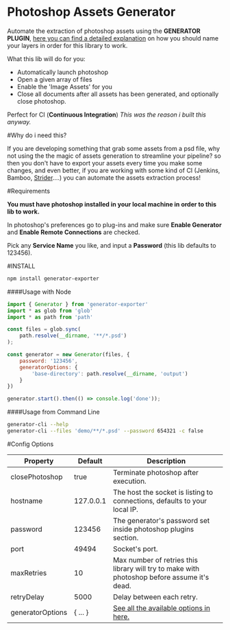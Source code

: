 # Photoshop Assets Generator

Automate the extraction of photoshop assets using the **GENERATOR PLUGIN**,
[here you can find a detailed explanation](https://github.com/adobe-photoshop/generator-assets/wiki/Generate-Web-Assets-Functional-Spec#getting-started) on how you should name your layers in order for this library to work.

What this lib will do for you:

- Automatically launch photoshop
- Open a given array of files
- Enable the 'Image Assets' for you
- Close all documents after all assets has been generated, and optionally close photoshop.

Perfect for CI (**Continuous Integration**) _This was the reason i built this anyway._

#Why do i need this?

If you are developing something that grab some assets from a psd file, why not using the the magic of assets generation to streamline your pipeline? so then you don't have to export your assets every time you make some changes, and even better, if you are working with some kind of CI (Jenkins, Bamboo, [Strider](https://github.com/Strider-CD/strider)....) you can automate the assets extraction process!

#Requirements

**You must have photoshop installed in your local machine in order to this lib to work.**

In photoshop's preferences go to plug-ins and make sure **Enable Generator** and **Enable Remote Connections** are checked.

Pick any **Service Name** you like, and input a **Password** (this lib defaults to 123456).

#INSTALL

```bash
npm install generator-exporter
```

####Usage with Node

```js
import { Generator } from 'generator-exporter'
import * as glob from 'glob'
import * as path from 'path'

const files = glob.sync(
    path.resolve(__dirname, '**/*.psd')
);

const generator = new Generator(files, {
    password: '123456',
    generatorOptions: {
        'base-directory': path.resolve(__dirname, 'output')
    }
})

generator.start().then(() => console.log('done'));
```

####Usage from Command Line

```bash
generator-cli --help 
generator-cli --files 'demo/**/*.psd' --password 654321 -c false
```


#Config Options

| Property         	| Default   	| Description                                                                                                              	|
|------------------	|-----------	|--------------------------------------------------------------------------------------------------------------------------	|
| closePhotoshop   	| true      	| Terminate photoshop after execution.                                                                                     	|
| hostname         	| 127.0.0.1 	| The host the socket is listing to connections, defaults to your local IP.                                                	|
| password         	| 123456    	| The generator's password set inside photoshop plugins section.                                                           	|
| port             	| 49494     	| Socket's port.                                                                                                           	|
| maxRetries       	| 10        	| Max number of retries this library will try to make with photoshop before assume it's dead.                              	|
| retryDelay       	| 5000      	| Delay between each retry.                                                                                                	|
| generatorOptions 	| { ... }   	| [See all the available options in here.](https://github.com/adobe-photoshop/generator-assets/wiki/Configuration-Options) 	|
